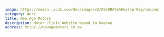 ```yaml
---
image: https://media.licdn.com/dms/image/v2/D560BAQEhRey73pr05g/company-logo_200_200/company-logo_200_200/0/1724925162655/newagenews_logo?e=2147483647&v=beta&t=TkLI5s5lMqVLrjlNBrSXbZghJM-yiCbkpYlT0tPx8gI
category: Work
title: New Age Motors
description: Motor Clinic Website based in Kwekwe
address: https://newagemotors.co.zw
---
```


